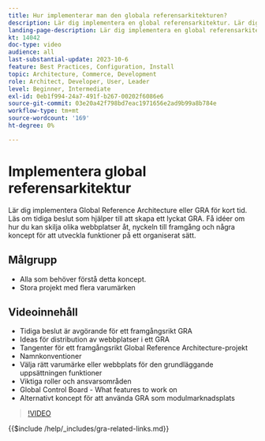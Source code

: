 ```yaml
---
title: Hur implementerar man den globala referensarkitekturen?
description: Lär dig implementera en global referensarkitektur. Lär dig hur du distribuerar dina webbplatser, vill ha framgång och vilka roller du behöver för att se till att ditt Global Reference Architecture-projekt startar på rätt spår.
landing-page-description: Lär dig implementera en global referensarkitektur med Adobe Commerce
kt: 14042
doc-type: video
audience: all
last-substantial-update: 2023-10-6
feature: Best Practices, Configuration, Install
topic: Architecture, Commerce, Development
role: Architect, Developer, User, Leader
level: Beginner, Intermediate
exl-id: 0eb1f994-24a7-491f-b267-00202f6086e6
source-git-commit: 03e20a42f798bd7eac1971656e2ad9b99a8b784e
workflow-type: tm+mt
source-wordcount: '169'
ht-degree: 0%

---
```


# Implementera global referensarkitektur

Lär dig implementera Global Reference Architecture eller GRA för kort tid. Läs om tidiga beslut som hjälper till att skapa ett lyckat GRA. Få idéer om hur du kan skilja olika webbplatser åt, nyckeln till framgång och några koncept för att utveckla funktioner på ett organiserat sätt.

## Målgrupp

* Alla som behöver förstå detta koncept.
* Stora projekt med flera varumärken

## Videoinnehåll

* Tidiga beslut är avgörande för ett framgångsrikt GRA
* Ideas för distribution av webbplatser i ett GRA
* Tangenter för ett framgångsrikt Global Reference Architecture-projekt
* Namnkonventioner
* Välja rätt varumärke eller webbplats för den grundläggande uppsättningen funktioner
* Viktiga roller och ansvarsområden
* Global Control Board - What features to work on
* Alternativt koncept för att använda GRA som modulmarknadsplats

>[!VIDEO](https://video.tv.adobe.com/v/3457212?learn=on&captions=swe)

{{$include /help/_includes/gra-related-links.md}}
